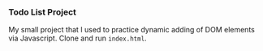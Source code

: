 ### Todo List Project

My small project that I used to practice dynamic adding of DOM elements via Javascript. Clone and run `index.html`.

